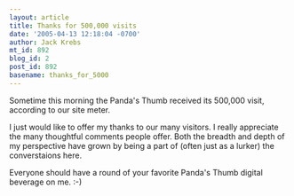 ```yaml
---
layout: article
title: Thanks for 500,000 visits
date: '2005-04-13 12:18:04 -0700'
author: Jack Krebs
mt_id: 892
blog_id: 2
post_id: 892
basename: thanks_for_5000
---
```

Sometime this morning the Panda's Thumb received its 500,000 visit, according to our site meter.

I just would like to offer my thanks to our many visitors.  I really appreciate the many thoughtful comments people offer.  Both the breadth and depth of my perspective have grown by being a part of (often just as a lurker) the converstaions here.

Everyone should have a round of your favorite Panda's Thumb digital beverage on me. :-)
